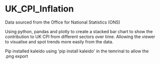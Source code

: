 # UK_CPI_Inflation

Data sourced from the Office for National Statistics (ONS)

Using python, pandas and plotly to create a stacked bar chart to show the contribution to UK CPI from different sectors over time. Allowing the viewer to visualise and spot trends more easily from the data.

Pip installed kaleido using 'pip install kaleido' in the temrinal to allow the .png export

